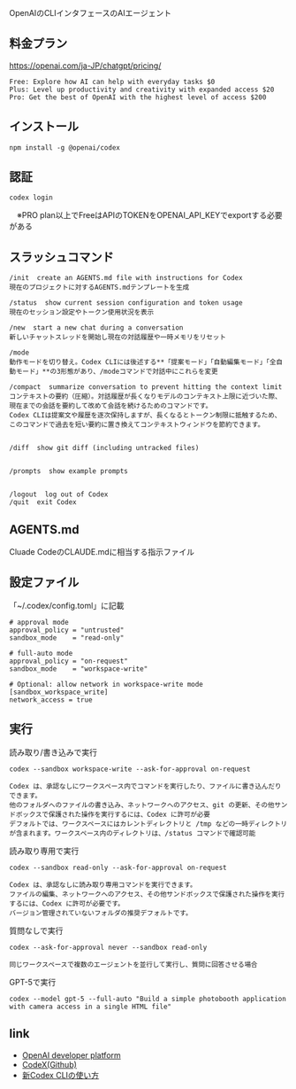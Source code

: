 OpenAIのCLIインタフェースのAIエージェント

## 料金プラン

https://openai.com/ja-JP/chatgpt/pricing/

```
Free: Explore how AI can help with everyday tasks $0
Plus: Level up productivity and creativity with expanded access $20
Pro: Get the best of OpenAI with the highest level of access $200
```

## インストール

```
npm install -g @openai/codex
```


## 認証

```
codex login
```
　※PRO plan以上でFreeはAPIのTOKENをOPENAI_API_KEYでexportする必要がある

## スラッシュコマンド

```
/init  create an AGENTS.md file with instructions for Codex
現在のプロジェクトに対するAGENTS.mdテンプレートを生成

/status  show current session configuration and token usage
現在のセッション設定やトークン使用状況を表示

/new  start a new chat during a conversation
新しいチャットスレッドを開始し現在の対話履歴や一時メモリをリセット

/mode
動作モードを切り替え。Codex CLIには後述する**「提案モード」「自動編集モード」「全自動モード」**の3形態があり、/modeコマンドで対話中にこれらを変更

/compact  summarize conversation to prevent hitting the context limit            コンテキストの要約（圧縮）。対話履歴が長くなりモデルのコンテキスト上限に近づいた際、現在までの会話を要約して改めて会話を続けるためのコマンドです。
Codex CLIは提案文や履歴を逐次保持しますが、長くなるとトークン制限に抵触するため、このコマンドで過去を短い要約に置き換えてコンテキストウィンドウを節約できます。             


/diff  show git diff (including untracked files)


/prompts  show example prompts


/logout  log out of Codex
/quit  exit Codex
```


## AGENTS.md

Cluade CodeのCLAUDE.mdに相当する指示ファイル


## 設定ファイル 

「~/.codex/config.toml」に記載

```
# approval mode
approval_policy = "untrusted"
sandbox_mode    = "read-only"

# full-auto mode
approval_policy = "on-request"
sandbox_mode    = "workspace-write"

# Optional: allow network in workspace-write mode
[sandbox_workspace_write]
network_access = true
```

## 実行

読み取り/書き込みで実行

```
codex --sandbox workspace-write --ask-for-approval on-request

Codex は、承認なしにワークスペース内でコマンドを実行したり、ファイルに書き込んだりできます。
他のフォルダへのファイルの書き込み、ネットワークへのアクセス、git の更新、その他サンドボックスで保護された操作を実行するには、Codex に許可が必要
デフォルトでは、ワークスペースにはカレントディレクトリと /tmp などの一時ディレクトリが含まれます。ワークスペース内のディレクトリは、/status コマンドで確認可能
```

読み取り専用で実行

```
codex --sandbox read-only --ask-for-approval on-request

Codex は、承認なしに読み取り専用コマンドを実行できます。
ファイルの編集、ネットワークへのアクセス、その他サンドボックスで保護された操作を実行するには、Codex に許可が必要です。
バージョン管理されていないフォルダの推奨デフォルトです。
```

質問なしで実行

```
codex --ask-for-approval never --sandbox read-only

同じワークスペースで複数のエージェントを並行して実行し、質問に回答させる場合
```
GPT-5で実行
```
codex --model gpt-5 --full-auto "Build a simple photobooth application with camera access in a single HTML file"
```

## link

- [OpenAI developer platform](https://platform.openai.com/docs/overview)
- [CodeX(Github)](https://github.com/openai/codex)
- [新Codex CLIの使い方](https://blog.lai.so/codex-rs-intro/)

